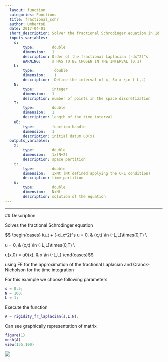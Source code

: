 ```yaml
---
  layout: function
  categories: Functions
  title: fractional_schr
  author: UmbertoB
  date: 2017-04-01
  short_description: Solver the fractional Schrodinger equation in 1d 
  inputs_variables:  
    s:
        type:        double
        dimension:   1
        description: Order of the fractional Laplacian (-dx^2)^s
        WARNING:     s HAS TO BE CHOSEN IN THE INTERVAL (0,1) 
    L:
        type:         double
        dimension:    1
        description:  Define the interval of x, So x \in (-L,L)  
    N:
        type:        integer
        dimension:   1
        description: number of points in the space discretization 
    T:
        type:        double
        dimension:   1
        description: length of the time interval
    u0:
        type:        function handle
        dimension:   1
        description: initial datum u0(x)
  outputs_variables:
    x:
        type:        double
        dimension:   1x(N+2)
        description: space partition
    t:
        type:        double
        dimension:   1xNt (Nt defined applying the CFL condition)
        description: time partition
    u:
        type:        double
        dimension:   NxNt
        description: solution of the equation
---
```

<hr>
## Description


Solves the fractional Schrodinger equation


$$ \begin{cases} iu_t + (-d_x^2)^s u = 0, &  (x,t) \in (-L,L)\times(0,T)  \\


u = 0,                   &  (x,t) \in (-L,L)\times(0,T)  \\


u(x,0) = u0(x),          &   x \in (-L,L) \end{cases}$$


using FE for the approximation of the fractional Laplacian and Cranck-Nicholson for the time integration


For this example we choose following parameters



```matlab
s = 0.5;
N = 100;
L = 1;
```


Execute the function



```matlab
A = rigidity_fr_laplacian(s,L,N);
```


Can see graphically representation of matrix



```matlab
figure(1)
mesh(A)
view(155,100)
```


![](./../assets/imgs/functions/fractional_schr/help_file_01.png)



